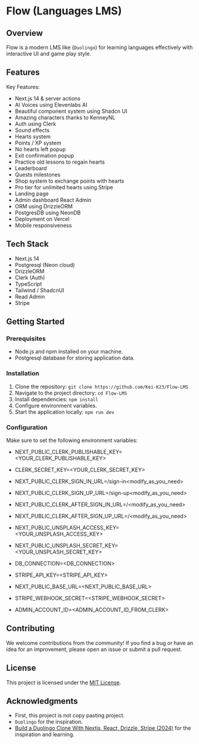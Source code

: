 # Flow (Languages LMS)

## Overview

Flow is a modern LMS like (`Duolingo`) for learning languages effectively with interactive UI and game play style.

## Features

Key Features:

- Next.js 14 & server actions
- AI Voices using Elevenlabs AI
- Beautiful component system using Shadcn UI
- Amazing characters thanks to KenneyNL
- Auth using Clerk
- Sound effects
- Hearts system
- Points / XP system
- No hearts left popup
- Exit confirmation popup
- Practice old lessons to regain hearts
- Leaderboard
- Quests milestones
- Shop system to exchange points with hearts
- Pro tier for unlimited hearts using Stripe
- Landing page
- Admin dashboard React Admin
- ORM using DrizzleORM
- PostgresDB using NeonDB
- Deployment on Vercel
- Mobile responsiveness

## Tech Stack

- Next.js 14
- Postgresql (Neon cloud)
- DrizzleORM
- Clerk (Auth)
- TypeScript
- Tailwind / ShadcnUI
- Read Admin
- Stripe

## Getting Started

### Prerequisites

- Node.js and npm installed on your machine.
- Postgresql database for storing application data.

### Installation

1. Clone the repository: `git clone https://github.com/Kei-K23/Flow-LMS`
2. Navigate to the project directory: `cd Flow-LMS`
3. Install dependencies: `npm install`
4. Configure environment variables.
5. Start the application locally: `npm run dev`

### Configuration

Make sure to set the following environment variables:

- NEXT_PUBLIC_CLERK_PUBLISHABLE_KEY=<YOUR_CLERK_PUBLISHABLE_KEY>
- CLERK_SECRET_KEY=<YOUR_CLERK_SECRET_KEY>

- NEXT_PUBLIC_CLERK_SIGN_IN_URL=/sign-in<modify_as_you_need>
- NEXT_PUBLIC_CLERK_SIGN_UP_URL=/sign-up<modify_as_you_need>
- NEXT_PUBLIC_CLERK_AFTER_SIGN_IN_URL=/<modify_as_you_need>
- NEXT_PUBLIC_CLERK_AFTER_SIGN_UP_URL=/<modify_as_you_need>

- NEXT_PUBLIC_UNSPLASH_ACCESS_KEY=<YOUR_UNSPLASH_ACCESS_KEY>
- NEXT_PUBLIC_UNSPLASH_SECRET_KEY=<YOUR_UNSPLASH_SECRET_KEY>

- DB_CONNECTION=<DB_CONNECTION>
- STRIPE_API_KEY=<STRIPE_API_KEY>
- NEXT_PUBLIC_BASE_URL=<NEXT_PUBLIC_BASE_URL>
- STRIPE_WEBHOOK_SECRET=<STRIPE_WEBHOOK_SECRET>
- ADMIN_ACCOUNT_ID=<ADMIN_ACCOUNT_ID_FROM_CLERK>

## Contributing

We welcome contributions from the community! If you find a bug or have an idea for an improvement, please open an issue or submit a pull request.

## License

This project is licensed under the [MIT License](LICENSE).

## Acknowledgments

- First, this project is not copy pasting project.
- `Duolingo` for the inspiration.
- [Build a Duolingo Clone With Nextjs, React, Drizzle, Stripe (2024)](https://www.youtube.com/watch?v=dP75Khfy4s4) for the inspiration and learning.

